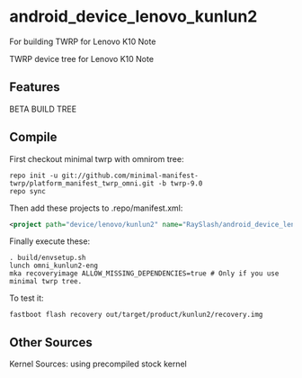 # android_device_lenovo_kunlun2
For building TWRP for Lenovo K10 Note

TWRP device tree for Lenovo K10 Note

## Features

BETA BUILD TREE

## Compile

First checkout minimal twrp with omnirom tree:

```
repo init -u git://github.com/minimal-manifest-twrp/platform_manifest_twrp_omni.git -b twrp-9.0
repo sync
```

Then add these projects to .repo/manifest.xml:

```xml
<project path="device/lenovo/kunlun2" name="RaySlash/android_device_lenovo_kunlun2" remote="github" revision="pie" />
```

Finally execute these:

```
. build/envsetup.sh
lunch omni_kunlun2-eng
mka recoveryimage ALLOW_MISSING_DEPENDENCIES=true # Only if you use minimal twrp tree.
```

To test it:

```
fastboot flash recovery out/target/product/kunlun2/recovery.img
```

## Other Sources

Kernel Sources: using precompiled stock kernel

